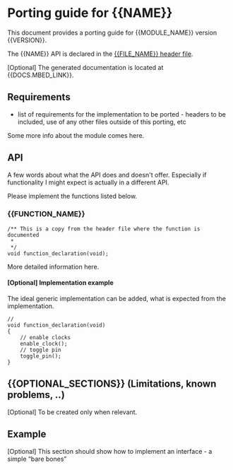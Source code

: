 # Porting guide for {{NAME}}

This document provides a porting guide for {{MODULE_NAME}} version {{VERSION}}.

The {{NAME}} API is declared in the [{{FILE_NAME}} header file]({{LINK_TO_HEADER}}).

[Optional] The generated documentation is located at {{DOCS.MBED_LINK}}.

## Requirements
- list of requirements for the implementation to be ported - headers to be included, use of any other files outside of this porting, etc

Some more info about the module comes here.

## API

A few words about what the API does and doesn't offer. Especially if functionality I might expect is actually in a different API.

Please implement the functions listed below.

### {{FUNCTION_NAME}}

```
/** This is a copy from the header file where the function is documented
 *
 */
void function_declaration(void);
```

More detailed information here. 

#### [Optional] Implementation example 

The ideal generic implementation can be added, what is expected from the implementation.

```
//
void function_declaration(void)
{
    // enable clocks
    enable_clock();
    // toggle pin
    toggle_pin();
}
```

## {{OPTIONAL_SECTIONS}} (Limitations, known problems, ..)

[Optional] To be created only when relevant.

## Example

[Optional] This section should show how to implement an interface - a simple “bare bones” 
